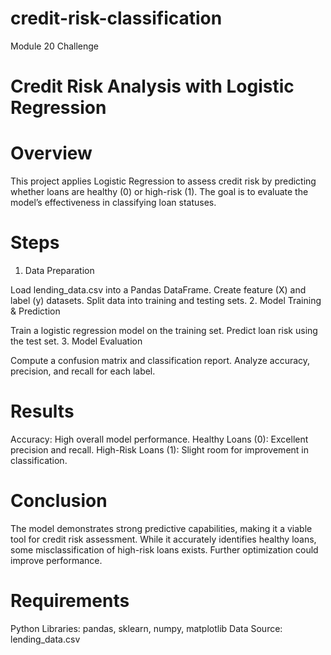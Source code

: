 # credit-risk-classification
Module 20 Challenge
# Credit Risk Analysis with Logistic Regression
# Overview
This project applies Logistic Regression to assess credit risk by predicting whether loans are healthy (0) or high-risk (1). The goal is to evaluate the model’s effectiveness in classifying loan statuses.

# Steps
1. Data Preparation

Load lending_data.csv into a Pandas DataFrame.
Create feature (X) and label (y) datasets.
Split data into training and testing sets.
2. Model Training & Prediction

Train a logistic regression model on the training set.
Predict loan risk using the test set.
3. Model Evaluation

Compute a confusion matrix and classification report.
Analyze accuracy, precision, and recall for each label.
# Results
Accuracy: High overall model performance.
Healthy Loans (0): Excellent precision and recall.
High-Risk Loans (1): Slight room for improvement in classification.
# Conclusion
The model demonstrates strong predictive capabilities, making it a viable tool for credit risk assessment. While it accurately identifies healthy loans, some misclassification of high-risk loans exists. Further optimization could improve performance.

# Requirements
Python Libraries: pandas, sklearn, numpy, matplotlib
Data Source: lending_data.csv
